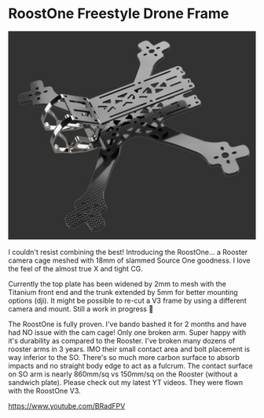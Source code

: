 # RoostOne Freestyle Drone Frame

![alt text](https://github.com/BRadFPV/RoostOne/blob/main/Screen%20Shot%202021-02-12%20at%201.32.28%20PM.png?raw=true)

I couldn't resist combining the best! Introducing the RoostOne... a Rooster camera cage meshed with 18mm of slammed Source One goodness. I love the feel of the almost true X and tight CG.

Currently the top plate has been widened by 2mm to mesh with the Titanium front end and the trunk extended by 5mm for better mounting options (dji). It might be possible to re-cut a V3 frame by using a different camera and mount. Still a work in progress 🙂

The RoostOne is fully proven. I've bando bashed it for 2 months and have had NO issue with the cam cage! Only one broken arm. Super happy with it's durability as compared to the Rooster. I've broken many dozens of rooster arms in 3 years. IMO their small contact area and bolt placement is way inferior to the SO. There's so much more carbon surface to absorb impacts and no straight body edge to act as a fulcrum. The contact surface on SO arm is nearly 860mm/sq vs 150mm/sq on the Rooster (without a sandwich plate). Please check out my latest YT videos. They were flown with the RoostOne V3.

https://www.youtube.com/BRadFPV
